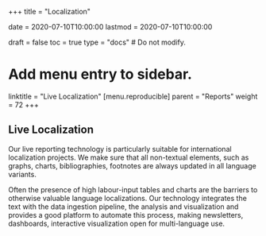 +++
title = "Localization"

date = 2020-07-10T10:00:00
lastmod = 2020-07-10T10:00:00

draft = false
toc = true
type = "docs"  # Do not modify.

# Add menu entry to sidebar.
linktitle = "Live Localization"
[menu.reproducible]
  parent = "Reports"
  weight = 72
+++

## Live Localization

Our live reporting technology is particularly suitable for international localization projects. We make sure that all non-textual elements, such as graphs, charts, bibliographies, footnotes are always updated in all language variants.

Often the presence of high labour-input tables and charts are the barriers to otherwise valuable language localizations. Our technology integrates the text with the data ingestion pipeline, the analysis and visualization and provides a good platform to automate this process, making newsletters, dashboards, interactive visualization open for multi-language use.
